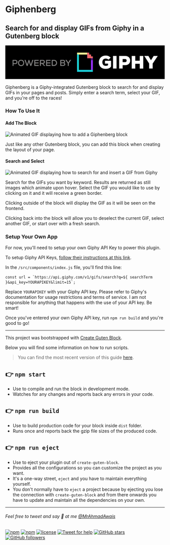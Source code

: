 # Giphenberg
## Search for and display GIFs from Giphy in a Gutenberg block
![Powered by Giphy logo](https://github.com/coreymcollins/giphenberg/blob/master/assets/images/powered-by-giphy.gif)

Giphenberg is a Giphy-integrated Gutenberg block to search for and display GIFs in your pages and posts. Simply enter a search term, select your GIF, and you're off to the races!

### How To Use It
#### Add The Block
![Animated GIF displaying how to add a Giphenberg block](https://dl.dropbox.com/s/rqpegragxuntrxg/giphenberg-how-to01.gif?dl=0)

Just like any other Gutenberg block, you can add this block when creating the layout of your page.

#### Search and Select
![Animated GIF displaying how to search for and insert a GIF from Giphy](https://dl.dropbox.com/s/opij4wd5ly72xbx/giphenberg-how-to02.gif?dl=0)

Search for the GIFs you want by keyword. Results are returned as still images which animate upon hover. Select the GIF you would like to use by clicking on it and it will receive a green border.

Clicking outside of the block will display the GIF as it will be seen on the frontend.

Clicking back into the block will allow you to deselect the current GIF, select another GIF, or start over with a fresh search.

### Setup Your Own App
For now, you'll need to setup your own Giphy API Key to power this plugin.

To setup Giphy API Keys, [follow their instructions at this link](https://developers.giphy.com/docs/#api-keys).

In the `/src/components/index.js` file, you'll find this line:
```
const url = `https://api.giphy.com/v1/gifs/search?q=${ searchTerm }&api_key=YOURAPIKEY&limit=15`;
```

Replace `YOURAPIKEY` with your Giphy API key. Please refer to Giphy's documentation for usage restrictions and terms of service. I am not responsible for anything that happens with the use of your API key. Be smart!

Once you've entered your own Giphy API key, run `npm run build` and you're good to go!

---

This project was bootstrapped with [Create Guten Block](https://github.com/ahmadawais/create-guten-block).

Below you will find some information on how to run scripts.

>You can find the most recent version of this guide [here](https://github.com/ahmadawais/create-guten-block).

## 👉  `npm start`
- Use to compile and run the block in development mode.
- Watches for any changes and reports back any errors in your code.

## 👉  `npm run build`
- Use to build production code for your block inside `dist` folder.
- Runs once and reports back the gzip file sizes of the produced code.

## 👉  `npm run eject`
- Use to eject your plugin out of `create-guten-block`.
- Provides all the configurations so you can customize the project as you want.
- It's a one-way street, `eject` and you have to maintain everything yourself.
- You don't normally have to `eject` a project because by ejecting you lose the connection with `create-guten-block` and from there onwards you have to update and maintain all the dependencies on your own.

---

###### Feel free to tweet and say 👋 at me [@MrAhmadAwais](https://twitter.com/mrahmadawais/)

[![npm](https://img.shields.io/npm/v/create-guten-block.svg?style=flat-square)](https://www.npmjs.com/package/create-guten-block) [![npm](https://img.shields.io/npm/dt/create-guten-block.svg?style=flat-square&label=downloads)](https://www.npmjs.com/package/create-guten-block)  [![license](https://img.shields.io/github/license/mashape/apistatus.svg?style=flat-square)](https://github.com/ahmadawais/create-guten-block) [![Tweet for help](https://img.shields.io/twitter/follow/mrahmadawais.svg?style=social&label=Tweet%20@MrAhmadAwais)](https://twitter.com/mrahmadawais/) [![GitHub stars](https://img.shields.io/github/stars/ahmadawais/create-guten-block.svg?style=social&label=Stars)](https://github.com/ahmadawais/create-guten-block/stargazers) [![GitHub followers](https://img.shields.io/github/followers/ahmadawais.svg?style=social&label=Follow)](https://github.com/ahmadawais?tab=followers)
